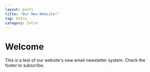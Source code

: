 ```yaml
---
layout: posts
title: "Our New Website!"
tag: Intro
category: Intro
---
```

# Welcome

This is a test of our website's new email newsletter system. Check the footer to subscribe.
